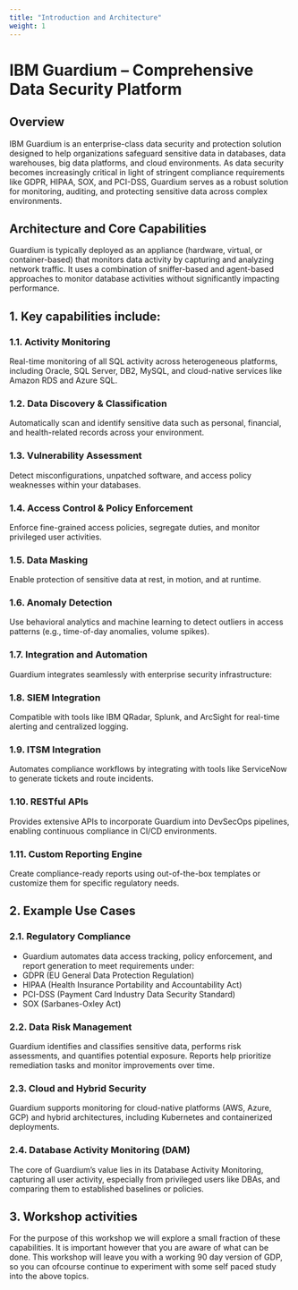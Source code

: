 ```yaml
---
title: "Introduction and Architecture"
weight: 1
---
```


# IBM Guardium – Comprehensive Data Security Platform
## Overview
IBM Guardium is an enterprise-class data security and protection solution designed to help organizations safeguard sensitive data in databases, data warehouses, big data platforms, and cloud environments. As data security becomes increasingly critical in light of stringent compliance requirements like GDPR, HIPAA, SOX, and PCI-DSS, Guardium serves as a robust solution for monitoring, auditing, and protecting sensitive data across complex environments.

## Architecture and Core Capabilities
Guardium is typically deployed as an appliance (hardware, virtual, or container-based) that monitors data activity by capturing and analyzing network traffic. It uses a combination of sniffer-based and agent-based approaches to monitor database activities without significantly impacting performance.

## 1. Key capabilities include:

### 1.1. Activity Monitoring
Real-time monitoring of all SQL activity across heterogeneous platforms, including Oracle, SQL Server, DB2, MySQL, and cloud-native services like Amazon RDS and Azure SQL.

### 1.2. Data Discovery & Classification
Automatically scan and identify sensitive data such as personal, financial, and health-related records across your environment.

### 1.3. Vulnerability Assessment
Detect misconfigurations, unpatched software, and access policy weaknesses within your databases.

### 1.4. Access Control & Policy Enforcement
Enforce fine-grained access policies, segregate duties, and monitor privileged user activities.

### 1.5. Data Masking
Enable protection of sensitive data at rest, in motion, and at runtime.

### 1.6. Anomaly Detection
Use behavioral analytics and machine learning to detect outliers in access patterns (e.g., time-of-day anomalies, volume spikes).

### 1.7. Integration and Automation
Guardium integrates seamlessly with enterprise security infrastructure:

### 1.8. SIEM Integration
Compatible with tools like IBM QRadar, Splunk, and ArcSight for real-time alerting and centralized logging.

### 1.9. ITSM Integration
Automates compliance workflows by integrating with tools like ServiceNow to generate tickets and route incidents.

### 1.10. RESTful APIs
Provides extensive APIs to incorporate Guardium into DevSecOps pipelines, enabling continuous compliance in CI/CD environments.

### 1.11. Custom Reporting Engine
Create compliance-ready reports using out-of-the-box templates or customize them for specific regulatory needs.

## 2. Example Use  Cases

### 2.1. Regulatory Compliance
* Guardium automates data access tracking, policy enforcement, and report generation to meet requirements under:
* GDPR (EU General Data Protection Regulation)
* HIPAA (Health Insurance Portability and Accountability Act)
* PCI-DSS (Payment Card Industry Data Security Standard)
* SOX (Sarbanes-Oxley Act)

### 2.2. Data Risk Management
Guardium identifies and classifies sensitive data, performs risk assessments, and quantifies potential exposure. Reports help prioritize remediation tasks and monitor improvements over time.

### 2.3. Cloud and Hybrid Security
Guardium supports monitoring for cloud-native platforms (AWS, Azure, GCP) and hybrid architectures, including Kubernetes and containerized deployments.

### 2.4. Database Activity Monitoring (DAM)
The core of Guardium’s value lies in its Database Activity Monitoring, capturing all user activity, especially from privileged users like DBAs, and comparing them to established baselines or policies.

## 3. Workshop activities
For the purpose of this workshop we will explore a small fraction of these capabilities. It is important however that you are aware of what can be done. This workshop will leave you with a working 90 day version of GDP, so you can ofcourse continue to experiment with some self paced study into the above topics. 